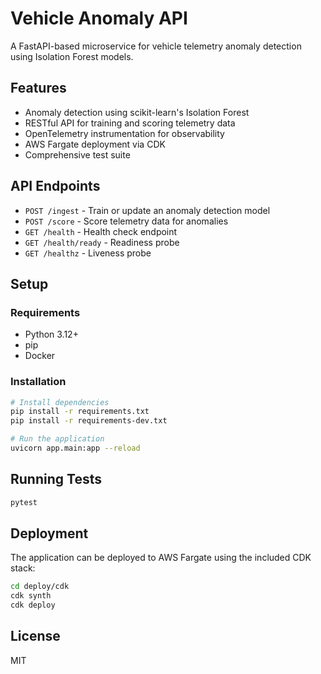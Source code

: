 # Vehicle Anomaly API

A FastAPI-based microservice for vehicle telemetry anomaly detection using Isolation Forest models.

## Features

- Anomaly detection using scikit-learn's Isolation Forest
- RESTful API for training and scoring telemetry data
- OpenTelemetry instrumentation for observability
- AWS Fargate deployment via CDK
- Comprehensive test suite

## API Endpoints

- `POST /ingest` - Train or update an anomaly detection model
- `POST /score` - Score telemetry data for anomalies
- `GET /health` - Health check endpoint
- `GET /health/ready` - Readiness probe
- `GET /healthz` - Liveness probe

## Setup

### Requirements

- Python 3.12+
- pip
- Docker

### Installation

```bash
# Install dependencies
pip install -r requirements.txt
pip install -r requirements-dev.txt

# Run the application
uvicorn app.main:app --reload
```

## Running Tests

```bash
pytest
```

## Deployment

The application can be deployed to AWS Fargate using the included CDK stack:

```bash
cd deploy/cdk
cdk synth
cdk deploy
```

## License

MIT
